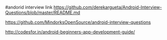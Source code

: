#andorid interview link
https://github.com/derekargueta/Android-Interview-Questions/blob/master/README.md

https://github.com/MindorksOpenSource/android-interview-questions

http://codesfor.in/android-beginners-app-development-guide/
